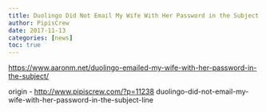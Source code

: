 ```yaml
---
title: Duolingo Did Not Email My Wife With Her Password in the Subject Line
author: PipisCrew
date: 2017-11-13
categories: [news]
toc: true
---
```


https://www.aaronm.net/duolingo-emailed-my-wife-with-her-password-in-the-subject/

origin - http://www.pipiscrew.com/?p=11238 duolingo-did-not-email-my-wife-with-her-password-in-the-subject-line